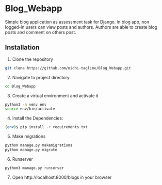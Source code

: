 # Blog_Webapp
Simple blog application as assessment task for Django.
In blog app, non logged-in users can view posts and authors. Authors are able to create blog posts and comment on others post.

## Installation
1. Clone the repository
```bash
git clone https://github.com/nidhi-tagline/Blog_Webapp.git
```

2. Navigate to project directory
```bash
cd Blog_Webapp
```

3. Create a virtual environment and activate it
```bash
python3 -m venv env
source env/bin/activate
```

4. Install the Dependencies:
```bash
(env)$ pip install -r requirements.txt
```

5. Make migrations
```bash
python manage.py makemigrations
python manage.py migrate
```

6. Runserver
```bash
python3 manage.py runserver
```

7. Open http://localhost:8000/blogs in your browser
